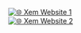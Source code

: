 [![🌐 Xem Website 1](https://img.shields.io/badge/Live_Demo_1-Click_Here-orange?style=for-the-badge&logo=firefox-browser&logoColor=white)](https://preview--oracle-dba-buddy-36.lovable.app)  
[![🌐 Xem Website 2](https://img.shields.io/badge/Live_Demo_2-Click_Here-orange?style=for-the-badge&logo=firefox-browser&logoColor=white)](https://611d7dad-3853-478a-a6d5-43810a5989cb-00-2115s7peo7ewq.worf.replit.dev/)